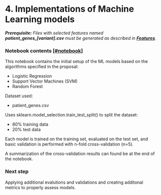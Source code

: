 # 4. Implementations of Machine Learning models

***Prerequisite:** Files with selected features named **patient_genes_[variant].csv** must be generated as described in **[Features](../Features)**.*

### Notebook contents [[#notebook]](Model\Model.ipynb)

This notebook contains the initial setup of the ML models based on the algorithms specified in the proposal:

- Logistic Regression
- Support Vector Machines (SVM)
- Random Forest

Dataset used:

- patient_genes.csv

Uses sklearn.model_selection.train_test_split() to split the dataset:

- 80% training data
- 20% test data

Each model is trained on the training set, evaluated on the test set, and basic validation is performed with n-fold cross-validation (n=5).

A summarization of the cross-validation results can found be at the end of the notebook.

### Next step

Applying additional evalutions and validations and creating additonal metrics
to properly assess models.
